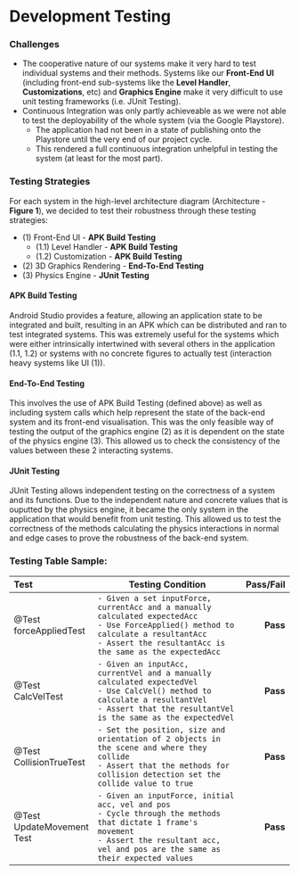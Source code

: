 # Development Testing

### Challenges
- The cooperative nature of our systems make it very hard to test individual systems and their methods. Systems like our **Front-End UI** (including front-end sub-systems like the **Level Handler**, **Customizations**, etc) and **Graphics Engine** make it very difficult to use unit testing frameworks (i.e. JUnit Testing).
- Continuous Integration was only partly achieveable as we were not able to test the deployability of the whole system (via the Google Playstore).
  - The application had not been in a state of publishing onto the Playstore until the very end of our project cycle.
  - This rendered a full continuous integration unhelpful in testing the system (at least for the most part).

### Testing Strategies
For each system in the high-level architecture diagram (Architecture - **Figure 1**), we decided to test their robustness through these testing strategies:
- (1) Front-End UI - **APK Build Testing**
  - (1.1) Level Handler - **APK Build Testing**
  - (1.2) Customization - **APK Build Testing**
- (2) 3D Graphics Rendering - **End-To-End Testing**
- (3) Physics Engine - **JUnit Testing**

#### APK Build Testing
Android Studio provides a feature, allowing an application state to be integrated and built, resulting in an APK which can be distributed and ran to test integrated systems. This was extremely useful for the systems which were either intrinsically intertwined with several others in the application (1.1, 1.2) or systems with no concrete figures to actually test (interaction heavy systems like UI (1)).

#### End-To-End Testing
This involves the use of APK Build Testing (defined above) as well as including system calls which help represent the state of the back-end system and its front-end visualisation. This was the only feasible way of testing the output of the graphics engine (2) as it is dependent on the state of the physics engine (3). This allowed us to check the consistency of the values between these 2 interacting systems.

#### JUnit Testing
JUnit Testing allows independent testing on the correctness of a system and its functions. Due to the independent nature and concrete values that is ouputted by the physics engine, it became the only system in the application that would benefit from unit testing. This allowed us to test the correctness of the methods calculating the physics interactions in normal and edge cases to prove the robustness of the back-end system.


### **Testing Table Sample:**
|Test              | Testing Condition | Pass/Fail    |
|:-------------    | ----------------- |-------------:|
| @Test<br>forceAppliedTest |`- Given a set inputForce, currentAcc and a manually calculated expectedAcc`<br>`- Use ForceApplied() method to calculate a resultantAcc`<br>`- Assert the resultantAcc is the same as the expectedAcc`  | **Pass** |
| @Test<br>CalcVelTest |`- Given an inputAcc, currentVel and a manually calculated expectedVel`<br>`- Use CalcVel() method to calculate a resultantVel`<br>`- Assert that the resultantVel is the same as the expectedVel` | **Pass**|
| @Test<br>CollisionTrueTest|`- Set the position, size and orientation of 2 objects in the scene and where they collide`<br>`- Assert that the methods for collision detection set the collide value to true`| **Pass** |
| @Test<br>UpdateMovement<br>Test |`- Given an inputForce, initial acc, vel and pos`<br>`- Cycle through the methods that dictate 1 frame's movement`<br>`- Assert the resultant acc, vel and pos are the same as their expected values` | **Pass** |


